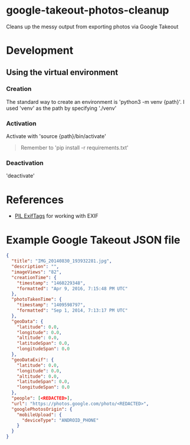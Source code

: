 # google-takeout-photos-cleanup
Cleans up the messy output from exporting photos via Google Takeout

# Development
## Using the virtual environment
### Creation
The standard way to create an environment is 'python3 -m venv {path}'.
I used 'venv' as the path by specifying './venv'
### Activation
Activate with 'source {path}/bin/activate'
> Remember to 'pip install -r requirements.txt'
### Deactivation
'deactivate'

# References
- [PIL ExifTags](https://pillow.readthedocs.io/en/stable/reference/ExifTags.html#module-PIL.ExifTags) for working with EXIF

# Example Google Takeout JSON file
``` json
{
  "title": "IMG_20140830_193932281.jpg",
  "description": "",
  "imageViews": "82",
  "creationTime": {
    "timestamp": "1460229348",
    "formatted": "Apr 9, 2016, 7:15:48 PM UTC"
  },
  "photoTakenTime": {
    "timestamp": "1409598797",
    "formatted": "Sep 1, 2014, 7:13:17 PM UTC"
  },
  "geoData": {
    "latitude": 0.0,
    "longitude": 0.0,
    "altitude": 0.0,
    "latitudeSpan": 0.0,
    "longitudeSpan": 0.0
  },
  "geoDataExif": {
    "latitude": 0.0,
    "longitude": 0.0,
    "altitude": 0.0,
    "latitudeSpan": 0.0,
    "longitudeSpan": 0.0
  },
  "people": [<REDACTED>],
  "url": "https://photos.google.com/photo/<REDACTED>",
  "googlePhotosOrigin": {
    "mobileUpload": {
      "deviceType": "ANDROID_PHONE"
    }
  }
}
```
